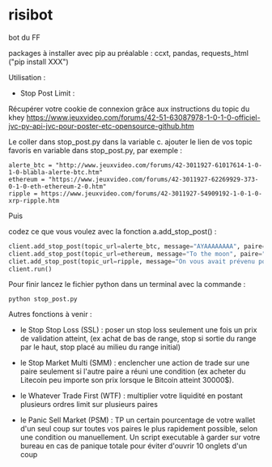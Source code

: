 # risibot
bot du FF 

packages à installer avec pip au préalable : ccxt, pandas, requests_html ("pip install XXX")

Utilisation :

- Stop Post Limit : 

Récupérer votre cookie de connexion grâce aux instructions du topic du khey https://www.jeuxvideo.com/forums/42-51-63087978-1-0-1-0-officiel-jvc-py-api-jvc-pour-poster-etc-opensource-github.htm

Le coller dans stop_post.py dans la variable c.
ajouter le lien de vos topic favoris en variable dans stop_post.py, par exemple : 

```
alerte_btc = "http://www.jeuxvideo.com/forums/42-3011927-61017614-1-0-1-0-blabla-alerte-btc.htm"
ethereum = "https://www.jeuxvideo.com/forums/42-3011927-62269929-373-0-1-0-eth-ethereum-2-0.htm"
ripple = https://www.jeuxvideo.com/forums/42-3011927-54909192-1-0-1-0-xrp-ripple.htm
```
Puis 

codez ce que vous voulez avec la fonction a.add_stop_post() : 

``` python
client.add_stop_post(topic_url=alerte_btc, message="AYAAAAAAAA", paire="BTC/USDT", condition=">100000")
client.add_stop_post(topic_url=ethereum, message="To the moon", paire="ETH/USDT", condition= ">1400") 
cliet.add_stop_post(topic_url=ripple, message="On vous avait prévenu pourtant", paire="XRP/USDT", condition="<0.10")
client.run()
```


Pour finir lancez le fichier python dans un terminal avec la commande :

```
python stop_post.py
```


Autres fonctions à venir : 

- le Stop Stop Loss (SSL) : poser un stop loss seulement une fois un prix de validation atteint, (ex achat de bas de range, stop si sortie du range par le haut, stop placé au milieu du range initial)

- le Stop Market Multi (SMM) : enclencher une action de trade sur une paire seulement si l'autre paire a réuni une condition (ex acheter du Litecoin peu importe son prix lorsque le Bitcoin atteint 30000$).
- le Whatever Trade First (WTF) : multiplier votre liquidité en postant plusieurs ordres limit sur plusieurs paires

- le Panic Sell Market (PSM) : TP un certain pourcentage de votre wallet d'un seul coup sur toutes vos paires le plus rapidement possible, selon une condition ou manuellement. Un script executable à garder sur votre bureau en cas de panique totale pour éviter d'ouvrir 10 onglets d'un coup

